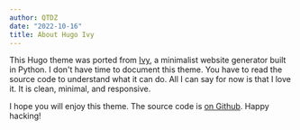 ```yaml
---
author: QTDZ
date: "2022-10-16"
title: About Hugo Ivy
---
```


This Hugo theme was ported from [Ivy](https://github.com/dmulholland/ivy), a minimalist website generator built in Python. I don't have time to document this theme. You have to read the source code to understand what it can do. All I can say for now is that I love it. It is clean, minimal, and responsive.

I hope you will enjoy this theme. The source code is [on Github]([https://github.com/yihui/hugo-ivy](https://github.com/QTDZ12)). Happy hacking!
